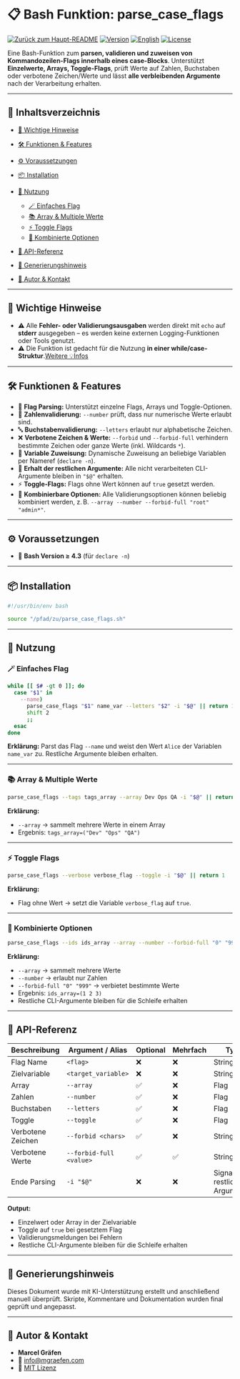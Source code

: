 # 📋 Bash Funktion: parse_case_flags

[![Zurück zum Haupt-README](https://img.shields.io/badge/Main-README-blue?style=flat\&logo=github)](https://github.com/Marcel-Graefen/Bash-Function-Collection/blob/main/README.de.md)
[![Version](https://img.shields.io/badge/version-0.0.0_beta.01-blue.svg)](#)
[![English](https://img.shields.io/badge/Sprache-English-blue)](./README.md)
[![License](https://img.shields.io/badge/license-MIT-lightgrey.svg)](https://opensource.org/licenses/MIT)

Eine Bash-Funktion zum **parsen, validieren und zuweisen von Kommandozeilen-Flags innerhalb eines case-Blocks**.
Unterstützt **Einzelwerte, Arrays, Toggle-Flags**, prüft Werte auf Zahlen, Buchstaben oder verbotene Zeichen/Werte und lässt **alle verbleibenden Argumente** nach der Verarbeitung erhalten.

---

## 🚀 Inhaltsverzeichnis

* [📌 Wichtige Hinweise](#-wichtige-hinweise)
* [🛠️ Funktionen & Features](#-funktionen--features)
* [⚙️ Voraussetzungen](#-voraussetzungen)
* [📦 Installation](#-installation)
* [📝 Nutzung](#-nutzung)

  * [🪄 Einfaches Flag](#-einfaches-flag)
  * [📚 Array & Multiple Werte](#-array--multiple-werte)
  * [⚡ Toggle Flags](#-toggle-flags)
  * [🔗 Kombinierte Optionen](#-kombinierte-optionen)
* [📌 API-Referenz](#-api-referenz)
* [🤖 Generierungshinweis](#-generierungshinweis)
* [👤 Autor & Kontakt](#-autor--kontakt)

---

## 📌 Wichtige Hinweise

* ⚠️ Alle **Fehler- oder Validierungsausgaben** werden direkt mit `echo` auf **stderr** ausgegeben – es werden keine externen Logging-Funktionen oder Tools genutzt.
* ⚠️ Die Funktion ist gedacht für die Nutzung **in einer while/case-Struktur**.[Weitere 💡Infos](#📝-nutzung)

---

## 🛠️ Funktionen & Features

* 🎯 **Flag Parsing:** Unterstützt einzelne Flags, Arrays und Toggle-Optionen.
* 🔢 **Zahlenvalidierung:** `--number` prüft, dass nur numerische Werte erlaubt sind.
* 🔤 **Buchstabenvalidierung:** `--letters` erlaubt nur alphabetische Zeichen.
* ❌ **Verbotene Zeichen & Werte:** `--forbid` und `--forbid-full` verhindern bestimmte Zeichen oder ganze Werte (inkl. Wildcards `*`).
* 💾 **Variable Zuweisung:** Dynamische Zuweisung an beliebige Variablen per Nameref (`declare -n`).
* 🔄 **Erhalt der restlichen Argumente:** Alle nicht verarbeiteten CLI-Argumente bleiben in `"$@"` erhalten.
* ⚡ **Toggle-Flags:** Flags ohne Wert können auf `true` gesetzt werden.
* 🔗 **Kombinierbare Optionen:** Alle Validierungsoptionen können beliebig kombiniert werden, z. B. `--array --number --forbid-full "root" "admin*"`.

---

## ⚙️ Voraussetzungen

* 🐚 **Bash Version ≥ 4.3** (für `declare -n`)

---

## 📦 Installation

```bash
#!/usr/bin/env bash

source "/pfad/zu/parse_case_flags.sh"
```

---

## 📝 Nutzung

### 🪄 Einfaches Flag

```bash
while [[ $# -gt 0 ]]; do
  case "$1" in
    --name)
      parse_case_flags "$1" name_var --letters "$2" -i "$@" || return 1
      shift 2
      ;;
  esac
done
```

**Erklärung:**
Parst das Flag `--name` und weist den Wert `Alice` der Variablen `name_var` zu. Restliche Argumente bleiben erhalten.

---

### 📚 Array & Multiple Werte

```bash
parse_case_flags --tags tags_array --array Dev Ops QA -i "$@" || return 1
```

**Erklärung:**

* `--array` → sammelt mehrere Werte in einem Array
* Ergebnis: `tags_array=("Dev" "Ops" "QA")`

---

### ⚡ Toggle Flags

```bash
parse_case_flags --verbose verbose_flag --toggle -i "$@" || return 1
```

**Erklärung:**

* Flag ohne Wert → setzt die Variable `verbose_flag` auf `true`.

---

### 🔗 Kombinierte Optionen

```bash
parse_case_flags --ids ids_array --array --number --forbid-full "0" "999" 1 2 3 -i "$@" || return 1
```

**Erklärung:**

* `--array` → sammelt mehrere Werte
* `--number` → erlaubt nur Zahlen
* `--forbid-full "0" "999"` → verbietet bestimmte Werte
* Ergebnis: `ids_array=(1 2 3)`
* Restliche CLI-Argumente bleiben für die Schleife erhalten

---

## 📌 API-Referenz

| Beschreibung      | Argument / Alias        | Optional | Mehrfach | Typ                            |
| ----------------- | ----------------------- | -------- | -------- | ------------------------------ |
| Flag Name         | `<flag>`                | ❌        | ❌        | String                         |
| Zielvariable      | `<target_variable>`     | ❌        | ❌        | String                         |
| Array             | `--array`               | ✅        | ❌        | Flag                           |
| Zahlen            | `--number`              | ✅        | ❌        | Flag                           |
| Buchstaben        | `--letters`             | ✅        | ❌        | Flag                           |
| Toggle            | `--toggle`              | ✅        | ❌        | Flag                           |
| Verbotene Zeichen | `--forbid <chars>`      | ✅        | ❌        | String                         |
| Verbotene Werte   | `--forbid-full <value>` | ✅        | ✅        | String                         |
| Ende Parsing      | `-i "$@"`               | ❌        | ❌        | Signal für restliche Argumente |

**Output:**

* Einzelwert oder Array in der Zielvariable
* Toggle auf `true` bei gesetztem Flag
* Validierungsmeldungen bei Fehlern
* Restliche CLI-Argumente bleiben für die Schleife erhalten

---

## 🤖 Generierungshinweis

Dieses Dokument wurde mit KI-Unterstützung erstellt und anschließend manuell überprüft.
Skripte, Kommentare und Dokumentation wurden final geprüft und angepasst.

---

## 👤 Autor & Kontakt

* **Marcel Gräfen**
* 📧 [info@mgraefen.com](mailto:info@mgraefen.com)
* 📄 [MIT Lizenz](LICENSE)
